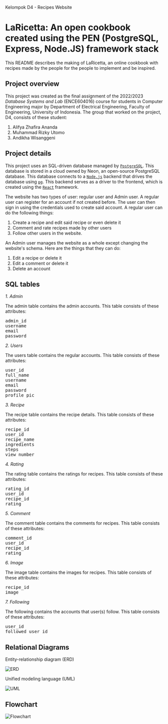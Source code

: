 Kelompok D4 - Recipes Website

# LaRicetta: An open cookbook created using the PEN (PostgreSQL, Express, Node.JS) framework stack
This README describes the making of LaRicetta, an online cookbook with recipes made by the people for the people to implement and be inspired.

## Project overview
This project was created as the final assignment of the 2022/2023 _Database Systems and Lab_ (ENCE604016) course for students in Computer Engineering major by Department of Electrical Engineering, Faculty of Engineering, University of Indonesia. The group that worked on the project, D4, consists of these student:

1. Alifya Zhafira Ananda
2. Muhammad Rizky Utomo
3. Andikha Wisanggeni

## Project details
This project uses an SQL-driven database managed by [`PostgreSQL`](https://www.postgresql.org/). This database is stored in a cloud owned by Neon, an open-source PostgreSQL database. This database connects to a [`Node.js`](https://nodejs.org/en/) backend that drives the database using [`pg`](https://www.npmjs.com/package/pg). This backend serves as a driver to the frontend, which is created using the [`React`](https://react.dev/) framework. 

The website has two types of user: regular user and Admin user. A regular user can register for an account if not created before. The user can then sign in using the credentials used to create said account. A regular user can do the following things:

1. Create a recipe and edit said recipe or even delete it
2. Comment and rate recipes made by other users
3. Follow other users in the website.

An Admin user manages the website as a whole except changing the website's schema. Here are the things that they can do:

1. Edit a recipe or delete it
2. Edit a comment or delete it
3. Delete an account


## SQL tables

*1. Admin*

The admin table contains the admin accounts. This table consists of these attributes:
<pre>
admin_id
username
email
password
</pre>

*2. Users*

The users table contains the regular accounts. This table consists of these attributes:
<pre>
user_id
full_name
username
email
password
profile_pic
</pre>

*3. Recipe*

The recipe table contains the recipe details. This table consists of these attributes:
<pre>
recipe_id
user_id
recipe_name
ingredients
steps
view_number
</pre>

*4. Rating*

The rating table contains the ratings for recipes. This table consists of these attributes:
<pre>
rating_id
user_id
recipe_id
rating
</pre>

*5. Comment*

The comment table contains the comments for recipes. This table consists of these attributes:
<pre>
comment_id
user_id
recipe_id
rating
</pre>

*6. Image*

The image table contains the images for recipes. This table consists of these attributes:
<pre>
recipe_id
image
</pre>

*7. Following*

The following contains the accounts that user(s) follow. This table consists of these attributes:
<pre>
user_id
followed_user_id
</pre>

## Relational Diagrams
Entity-relationship diagram (ERD)

![ERD](https://github.com/SistemBasisData2023/LaRicetta/assets/91055987/46a69e98-89c9-4c34-802e-3b37cc72219e)

Unified modeling language (UML)

![UML](https://github.com/SistemBasisData2023/LaRicetta/assets/91055987/bb6ba1c8-f567-4687-83cc-fe2c42310aac)

## Flowchart

![Flowchart](https://github.com/SistemBasisData2023/LaRicetta/assets/91055987/85cdb126-628e-4ee8-a271-8f1f4c49844e)
